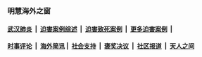 
### 明慧海外之窗

####  [武汉肺炎](indexes/365.md?t=02131400) &nbsp;|&nbsp;  [迫害案例综述](indexes/328.md?t=02131400) &nbsp;|&nbsp; [迫害致死案例](indexes/277.md?t=02131400)  &nbsp;|&nbsp; [更多迫害案例](indexes/81.md?t=02131400)  &nbsp;|&nbsp; 
####  [时事评论](indexes/19.md?t=02131400) &nbsp;|&nbsp; [海外简讯](indexes/245.md?t=02131400)&nbsp;|&nbsp;  [社会支持](indexes/140.md?t=02131400) &nbsp;|&nbsp; [褒奖决议](indexes/282.md?t=02131400) &nbsp;|&nbsp; [社区报道](indexes/91.md?t=02131400)  &nbsp;|&nbsp; [天人之间](indexes/78.md?t=02131400) 

